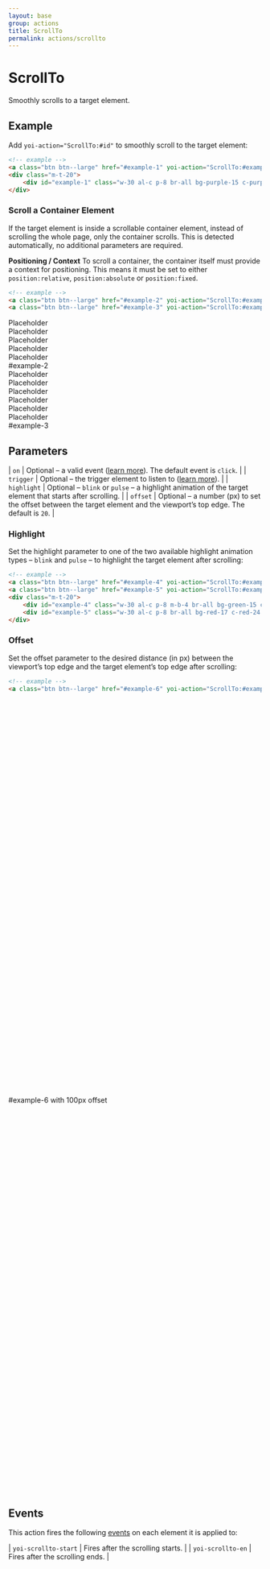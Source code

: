 ```yaml
---
layout: base
group: actions
title: ScrollTo
permalink: actions/scrollto
---
```


# ScrollTo

<p class="intro">Smoothly scrolls to a target element.</p>

## Example

Add `yoi-action="ScrollTo:#id"` to smoothly scroll to the target element:

```html
<!-- example -->
<a class="btn btn--large" href="#example-1" yoi-action="ScrollTo:#example-1;">Scroll to #example-1</a>
<div class="m-t-20">
    <div id="example-1" class="w-30 al-c p-8 br-all bg-purple-15 c-purple-24 fs-2">#example-1</div>
</div>
```

### Scroll a Container Element

If the target element is inside a scrollable container element, instead of scrolling the whole page, only the container scrolls. This is detected automatically, no additional parameters are required.

<p class="hint hint--primary"><b>Positioning / Context</b> To scroll a container, the container itself must provide a context for positioning. This means it must be set to either <code>position:relative</code>, <code>position:absolute</code> or <code>position:fixed</code>.</p>

```html
<!-- example -->
<a class="btn btn--large" href="#example-2" yoi-action="ScrollTo:#example-2;">Scroll to #example-2</a>
<a class="btn btn--large" href="#example-3" yoi-action="ScrollTo:#example-3;">Scroll to #example-3</a>
```

<div class="m-t-4 h-40 p-4 br-all b-all bc-base-22 pos-relative scr-y">
    <div class="w-25 al-c p-8 m-b-2 br-all bg-base-24 c-base-12 fs-2">Placeholder</div>
    <div class="w-25 al-c p-8 m-b-2 br-all bg-base-24 c-base-12 fs-2">Placeholder</div>
    <div class="w-25 al-c p-8 m-b-2 br-all bg-base-24 c-base-12 fs-2">Placeholder</div>
    <div class="w-25 al-c p-8 m-b-2 br-all bg-base-24 c-base-12 fs-2">Placeholder</div>
    <div class="w-25 al-c p-8 m-b-2 br-all bg-base-24 c-base-12 fs-2">Placeholder</div>
    <div id="example-2" class="w-25 al-c p-8 m-b-2 br-all bg-yellow-20 c-yellow-8 fs-2">#example-2</div>
    <div class="w-25 al-c p-8 m-b-2 br-all bg-base-24 c-base-12 fs-2">Placeholder</div>
    <div class="w-25 al-c p-8 m-b-2 br-all bg-base-24 c-base-12 fs-2">Placeholder</div>
    <div class="w-25 al-c p-8 m-b-2 br-all bg-base-24 c-base-12 fs-2">Placeholder</div>
    <div class="w-25 al-c p-8 m-b-2 br-all bg-base-24 c-base-12 fs-2">Placeholder</div>
    <div class="w-25 al-c p-8 m-b-2 br-all bg-base-24 c-base-12 fs-2">Placeholder</div>
    <div class="w-25 al-c p-8 m-b-2 br-all bg-base-24 c-base-12 fs-2">Placeholder</div>
    <div id="example-3" class="w-25 al-c p-8 m-b-2 br-all bg-yellow-20 c-yellow-8 fs-2">#example-3</div>
</div>

## Parameters

| `on`        | Optional – a valid event ([learn more](actions/index.html#the-on-parameter)). The default event is `click`.             |
| `trigger`   | Optional – the trigger element to listen to ([learn more](actions/index.html#the-trigger-parameter)).                   |
| `highlight` | Optional – `blink` or `pulse` – a highlight animation of the target element that starts after scrolling.                |
| `offset`    | Optional – a number (px) to set the offset between the target element and the viewport’s top edge. The default is `20`. |

### Highlight

Set the highlight parameter to one of the two available highlight animation types – `blink` and `pulse` – to highlight the target element after scrolling:

```html
<!-- example -->
<a class="btn btn--large" href="#example-4" yoi-action="ScrollTo:#example-4; highlight:blink;">Scroll to #example-4 and blink</a>
<a class="btn btn--large" href="#example-5" yoi-action="ScrollTo:#example-5; highlight:pulse;">Scroll to #example-5 and pulse</a>
<div class="m-t-20">
    <div id="example-4" class="w-30 al-c p-8 m-b-4 br-all bg-green-15 c-green-24 fs-2">#example-4</div>
    <div id="example-5" class="w-30 al-c p-8 br-all bg-red-17 c-red-24 fs-2">#example-5</div>
</div>
```

### Offset

Set the offset parameter to the desired distance (in px) between the viewport’s top edge and the target element’s top edge after scrolling:

```html
<!-- example -->
<a class="btn btn--large" href="#example-6" yoi-action="ScrollTo:#example-6; offset:100;">Scroll to #example-6</a>
```

<div style="margin:800px 0;">
    <div id="example-6" class="w-30 al-c p-8 m-b-4 br-all bg-green-15 c-green-24 fs-2">#example-6 with 100px offset</div>
</div>

## Events

This action fires the following [events](/glossary) on each element it is applied to:

| `yoi-scrollto-start` | Fires after the scrolling starts. |
| `yoi-scrollto-en`    | Fires after the scrolling ends.   |